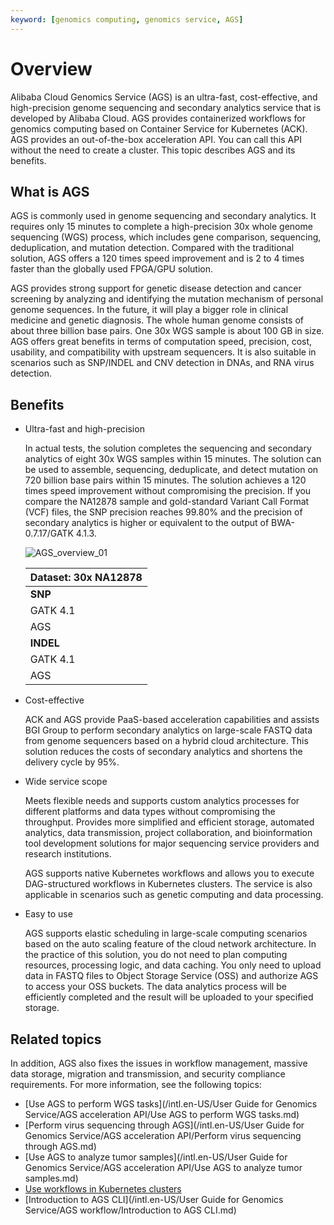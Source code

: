```yaml
---
keyword: [genomics computing, genomics service, AGS]
---
```


# Overview

Alibaba Cloud Genomics Service \(AGS\) is an ultra-fast, cost-effective, and high-precision genome sequencing and secondary analytics service that is developed by Alibaba Cloud. AGS provides containerized workflows for genomics computing based on Container Service for Kubernetes \(ACK\). AGS provides an out-of-the-box acceleration API. You can call this API without the need to create a cluster. This topic describes AGS and its benefits.

## What is AGS

AGS is commonly used in genome sequencing and secondary analytics. It requires only 15 minutes to complete a high-precision 30x whole genome sequencing \(WGS\) process, which includes gene comparison, sequencing, deduplication, and mutation detection. Compared with the traditional solution, AGS offers a 120 times speed improvement and is 2 to 4 times faster than the globally used FPGA/GPU solution.

AGS provides strong support for genetic disease detection and cancer screening by analyzing and identifying the mutation mechanism of personal genome sequences. In the future, it will play a bigger role in clinical medicine and genetic diagnosis. The whole human genome consists of about three billion base pairs. One 30x WGS sample is about 100 GB in size. AGS offers great benefits in terms of computation speed, precision, cost, usability, and compatibility with upstream sequencers. It is also suitable in scenarios such as SNP/INDEL and CNV detection in DNAs, and RNA virus detection.

## Benefits

-   Ultra-fast and high-precision

    In actual tests, the solution completes the sequencing and secondary analytics of eight 30x WGS samples within 15 minutes. The solution can be used to assemble, sequencing, deduplicate, and detect mutation on 720 billion base pairs within 15 minutes. The solution achieves a 120 times speed improvement without compromising the precision. If you compare the NA12878 sample and gold-standard Variant Call Format \(VCF\) files, the SNP precision reaches 99.80% and the precision of secondary analytics is higher or equivalent to the output of BWA-0.7.17/GATK 4.1.3.

    ![AGS_overview_01](https://static-aliyun-doc.oss-accelerate.aliyuncs.com/assets/img/en-US/5386858951/p88760.png)

    |Dataset: 30x NA12878|
    |--------------------|
    |**SNP**|**RECALL**|**PRECISION**|**F1**|
    |GATK 4.1|99.86%|99.79%|99.82%|
    |AGS|99.86%|99.80%|99.83%|
    |**INDEL**|**RECALL**|**PRECISION**|**F1**|
    |GATK 4.1|99.28%|99.70%|99.49%|
    |AGS|99.27%|99.68%|99.47%|

-   Cost-effective

    ACK and AGS provide PaaS-based acceleration capabilities and assists BGI Group to perform secondary analytics on large-scale FASTQ data from genome sequencers based on a hybrid cloud architecture. This solution reduces the costs of secondary analytics and shortens the delivery cycle by 95%.

-   Wide service scope

    Meets flexible needs and supports custom analytics processes for different platforms and data types without compromising the throughput. Provides more simplified and efficient storage, automated analytics, data transmission, project collaboration, and bioinformation tool development solutions for major sequencing service providers and research institutions.

    AGS supports native Kubernetes workflows and allows you to execute DAG-structured workflows in Kubernetes clusters. The service is also applicable in scenarios such as genetic computing and data processing.

-   Easy to use

    AGS supports elastic scheduling in large-scale computing scenarios based on the auto scaling feature of the cloud network architecture. In the practice of this solution, you do not need to plan computing resources, processing logic, and data caching. You only need to upload data in FASTQ files to Object Storage Service \(OSS\) and authorize AGS to access your OSS buckets. The data analytics process will be efficiently completed and the result will be uploaded to your specified storage.


## Related topics

In addition, AGS also fixes the issues in workflow management, massive data storage, migration and transmission, and security compliance requirements. For more information, see the following topics:

-   [Use AGS to perform WGS tasks](/intl.en-US/User Guide for Genomics Service/AGS acceleration API/Use AGS to perform WGS tasks.md)
-   [Perform virus sequencing through AGS](/intl.en-US/User Guide for Genomics Service/AGS acceleration API/Perform virus sequencing through AGS.md)
-   [Use AGS to analyze tumor samples](/intl.en-US/User Guide for Genomics Service/AGS acceleration API/Use AGS to analyze tumor samples.md)
-   [Use workflows in Kubernetes clusters](https://developer.aliyun.com/article/717193)
-   [Introduction to AGS CLI](/intl.en-US/User Guide for Genomics Service/AGS workflow/Introduction to AGS CLI.md)

